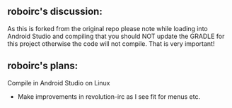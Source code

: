 ## roboirc's discussion:

As this is forked from the original repo please note while loading into Android Studio and compiling that you should NOT update the GRADLE for this project otherwise the code will not compile. That is very important!

## roboirc's plans:

Compile in Android Studio on Linux

- Make improvements in revolution-irc as I see fit for menus etc.
